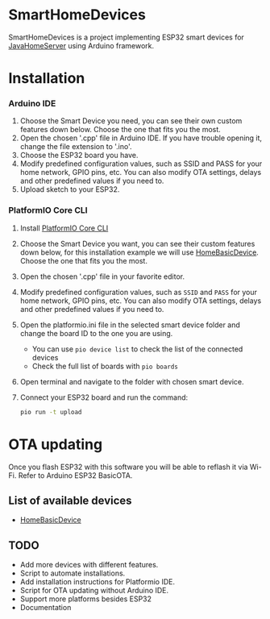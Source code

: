 # SmartHomeDevices
SmartHomeDevices is a project implementing ESP32 smart devices for [JavaHomeServer](https://github.com/jayadamsmorgan/JavaHomeServer) using Arduino framework.



# Installation

### Arduino IDE
1. Choose the Smart Device you need, you can see their own custom features down below. Choose the one that fits you the most.
2. Open the chosen '.cpp' file in Arduino IDE. If you have trouble opening it, change the file extension to '.ino'.
3. Choose the ESP32 board you have.
4. Modify predefined configuration values, such as SSID and PASS for your home network, GPIO pins, etc. You can also modify OTA settings, delays and other predefined values if you need to.
5. Upload sketch to your ESP32.

### PlatformIO Core CLI
1. Install [PlatformIO Core CLI](https://docs.platformio.org/en/stable/core/index.html)
2. Choose the Smart Device you want, you can see their custom features down below, for this installation example we will use [HomeBasicDevice](HomeBasicDevice). Choose the one that fits you the most.
3. Open the chosen '.cpp' file in your favorite editor.
4. Modify predefined configuration values, such as ```SSID``` and ```PASS``` for your home network, GPIO pins, etc. You can also modify OTA settings, delays and other predefined values if you need to.
5. Open the platformio.ini file in the selected smart device folder and change the board ID to the one you are using.
   * You can use ``` pio device list ``` to check the list of the connected devices
   * Check the full list of boards with ``` pio boards ```
7. Open terminal and navigate to the folder with chosen smart device.
8. Connect your ESP32 board and run the command:

    ```zsh
    pio run -t upload
    ```

# OTA updating
Once you flash ESP32 with this software you will be able to reflash it via Wi-Fi. Refer to Arduino ESP32 BasicOTA. 

## List of available devices
* [HomeBasicDevice](HomeBasicDevice)


## TODO
* Add more devices with different features.
* Script to automate installations.
* Add installation instructions for Platformio IDE.
* Script for OTA updating without Arduino IDE.
* Support more platforms besides ESP32
* Documentation


 

